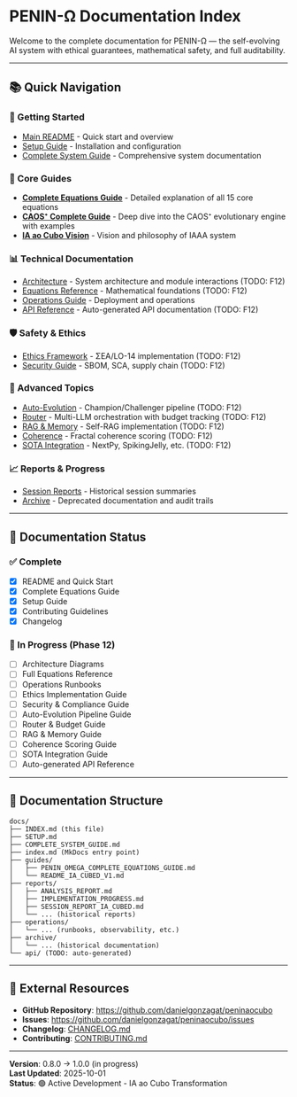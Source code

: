 # PENIN-Ω Documentation Index

Welcome to the complete documentation for PENIN-Ω — the self-evolving AI system with ethical guarantees, mathematical safety, and full auditability.

---

## 📚 Quick Navigation

### 🚀 Getting Started
- [Main README](../README.md) - Quick start and overview
- [Setup Guide](SETUP.md) - Installation and configuration
- [Complete System Guide](COMPLETE_SYSTEM_GUIDE.md) - Comprehensive system documentation

### 📖 Core Guides
- [**Complete Equations Guide**](guides/PENIN_OMEGA_COMPLETE_EQUATIONS_GUIDE.md) - Detailed explanation of all 15 core equations
- [**CAOS⁺ Complete Guide**](caos_guide.md) - Deep dive into the CAOS⁺ evolutionary engine with examples
- [**IA ao Cubo Vision**](guides/README_IA_CUBED_V1.md) - Vision and philosophy of IAAA system

### 📊 Technical Documentation
- [Architecture](architecture.md) - System architecture and module interactions (TODO: F12)
- [Equations Reference](equations.md) - Mathematical foundations (TODO: F12)
- [Operations Guide](operations/) - Deployment and operations
- [API Reference](api/) - Auto-generated API documentation (TODO: F12)

### 🛡️ Safety & Ethics
- [Ethics Framework](ethics.md) - ΣEA/LO-14 implementation (TODO: F12)
- [Security Guide](security.md) - SBOM, SCA, supply chain (TODO: F12)

### 🔬 Advanced Topics
- [Auto-Evolution](auto_evolution.md) - Champion/Challenger pipeline (TODO: F12)
- [Router](router.md) - Multi-LLM orchestration with budget tracking (TODO: F12)
- [RAG & Memory](rag_memory.md) - Self-RAG implementation (TODO: F12)
- [Coherence](coherence.md) - Fractal coherence scoring (TODO: F12)
- [SOTA Integration](integration_sota.md) - NextPy, SpikingJelly, etc. (TODO: F12)

### 📈 Reports & Progress
- [Session Reports](reports/) - Historical session summaries
- [Archive](archive/) - Deprecated documentation and audit trails

---

## 🎯 Documentation Status

### ✅ Complete
- [x] README and Quick Start
- [x] Complete Equations Guide
- [x] Setup Guide
- [x] Contributing Guidelines
- [x] Changelog

### 🚧 In Progress (Phase 12)
- [ ] Architecture Diagrams
- [ ] Full Equations Reference
- [ ] Operations Runbooks
- [ ] Ethics Implementation Guide
- [ ] Security & Compliance Guide
- [ ] Auto-Evolution Pipeline Guide
- [ ] Router & Budget Guide
- [ ] RAG & Memory Guide
- [ ] Coherence Scoring Guide
- [ ] SOTA Integration Guide
- [ ] Auto-generated API Reference

---

## 📁 Documentation Structure

```
docs/
├── INDEX.md (this file)
├── SETUP.md
├── COMPLETE_SYSTEM_GUIDE.md
├── index.md (MkDocs entry point)
├── guides/
│   ├── PENIN_OMEGA_COMPLETE_EQUATIONS_GUIDE.md
│   └── README_IA_CUBED_V1.md
├── reports/
│   ├── ANALYSIS_REPORT.md
│   ├── IMPLEMENTATION_PROGRESS.md
│   ├── SESSION_REPORT_IA_CUBED.md
│   └── ... (historical reports)
├── operations/
│   └── ... (runbooks, observability, etc.)
├── archive/
│   └── ... (historical documentation)
└── api/ (TODO: auto-generated)
```

---

## 🔗 External Resources

- **GitHub Repository**: https://github.com/danielgonzagat/peninaocubo
- **Issues**: https://github.com/danielgonzagat/peninaocubo/issues
- **Changelog**: [CHANGELOG.md](../CHANGELOG.md)
- **Contributing**: [CONTRIBUTING.md](../CONTRIBUTING.md)

---

**Version**: 0.8.0 → 1.0.0 (in progress)  
**Last Updated**: 2025-10-01  
**Status**: 🟢 Active Development - IA ao Cubo Transformation
